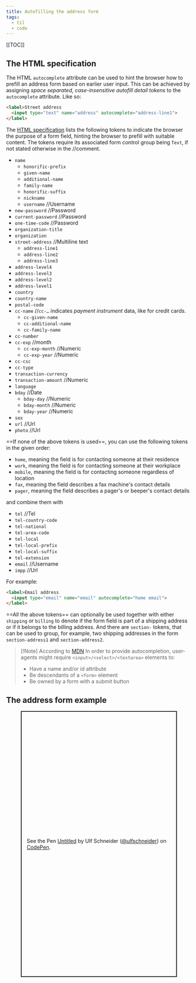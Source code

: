 ```yaml
---
title: Autofilling the address form
tags:
  - til
  - code
---
```

[[TOC]]

## The HTML specification

The HTML `autocomplete` attribute can be used to hint the browser how to prefill an address form based on earlier user input. This can be achieved by assigning *space separated, case-insensitive autofill detail tokens* to the `autocomplete` attribute. Like so:

```html
<label>Street address
  <input type="text" name="address" autocomplete="address-line1">
</label>
```

The [HTML specification](https://html.spec.whatwg.org/multipage/form-control-infrastructure.html#autofilling-form-controls:-the-autocomplete-attribute) lists the following tokens to indicate the browser the purpose of a form field, hinting the browser to prefill with suitable content. The tokens require its associated form control group being  `Text`, if not stated otherwise in the //comment. 

- `name` 
	- `honorific-prefix` 
	- `given-name` 
	- `additional-name` 
	- `family-name` 
	- `honorific-suffix` 
	- `nickname` 
	- `username` //Username
- `new-password` //Password
- `current-password`  //Password
- `one-time-code` //Password
- `organization-title` 
- `organization` 
- `street-address` //Multiline text
	- `address-line1` 
	- `address-line2` 
	- `address-line3` 
- `address-level4` 
- `address-level3` 
- `address-level2` 
- `address-level1` 
- `country` 
- `country-name` 
- `postal-code` 
- `cc-name` //`cc-…` indicates *payment instrument* data, like for credit cards.
	- `cc-given-name`
	- `cc-additional-name`
	- `cc-family-name`
- `cc-number`
- `cc-exp` //month
	- `cc-exp-month` //Numeric
	- `cc-exp-year` //Numeric
- `cc-csc`
- `cc-type`
- `transaction-currency`
- `transaction-amount` //Numeric
- `language`
- `bday` //Date
	- `bday-day` //Numeric
	- `bday-month` //Numeric
	- `bday-year` //Numeric
- `sex`
- `url` //Url
- `photo` //Url

==If none of the above tokens is used==, you can use the following tokens in the given order:

- `home`, meaning the field is for contacting someone at their residence
- `work`, meaning the field is for contacting someone at their workplace
- `mobile`, meaning the field is for contacting someone regardless of location
- `fax`, meaning the field describes a fax machine's contact details
- `pager`, meaning the field describes a pager's or beeper's contact details

and combine them with 

- `tel` //Tel
- `tel-country-code`
- `tel-national`
- `tel-area-code`
- `tel-local`
- `tel-local-prefix`
- `tel-local-suffix`
- `tel-extension`
- `email` //Username
- `impp` //Url

For example:

```html
<label>Email address
  <input type="email" name="email" autocomplete="home email">
</label>
```

==All the above tokens== can optionally be used together with either `shipping` or `billing` to denote if the form field is part of a shipping address or if it belongs to the billing address. And there are `section-` tokens, that can be used to group, for example, two shipping addresses in the form `section-address1` and `section-address2`. 


> [!Note] <span>According to <a href="https://developer.mozilla.org/en-US/docs/Web/HTML/Attributes/autocomplete">MDN</a></span>
> In order to provide autocompletion, user-agents might require `<input>/<select>/<textarea>` elements to:
> - Have a name and/or id attribute
> - Be descendants of a `<form>` element
> - Be owned by a form with a submit button


## The address form example

<figure>
<p class="codepen" data-height="720" data-default-tab="result" data-slug-hash="VwoMYNV" data-pen-title="Tabs without JavaScript" data-user="ulfschneider" style="height: 720px; box-sizing: border-box; display: flex; align-items: center; justify-content: center; border: 2px solid; margin: 1em 0; padding: 1em;">
  <span>See the Pen <a href="https://codepen.io/ulfschneider/pen/VwoMYNV">
  Untitled</a> by Ulf Schneider (<a href="https://codepen.io/ulfschneider">@ulfschneider</a>)
  on <a href="https://codepen.io">CodePen</a>.</span>
</p>
<script async src="https://cpwebassets.codepen.io/assets/embed/ei.js"></script>
</figure>
